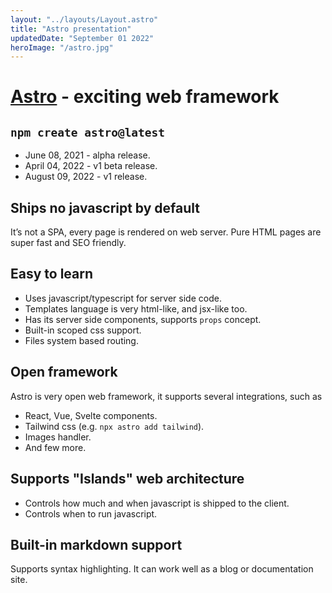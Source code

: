 ```yaml
---
layout: "../layouts/Layout.astro"
title: "Astro presentation"
updatedDate: "September 01 2022"
heroImage: "/astro.jpg"
---
```

# [Astro](https://astro.build/) - exciting web framework

## `npm create astro@latest`
* June 08, 2021 - alpha release.
* April 04, 2022 - v1 beta release.
* August 09, 2022 - v1 release.

## Ships no javascript by default
It’s not a SPA, every page is rendered on web server. Pure HTML pages are super fast and SEO friendly.

## Easy to learn
* Uses javascript/typescript for server side code.
* Templates language is very html-like, and jsx-like too.
* Has its server side components, supports `props` concept.
* Built-in scoped css support.
* Files system based routing.

## Open framework
Astro is very open web framework, it supports several integrations, such as
* React, Vue, Svelte components.
* Tailwind css (e.g. `npx astro add tailwind`).
* Images handler.
* And few more.

## Supports "Islands" web architecture
* Controls how much and when javascript is shipped to the client.
* Controls when to run javascript.

## Built-in markdown support
Supports syntax highlighting. It can work well as a blog or documentation site.
